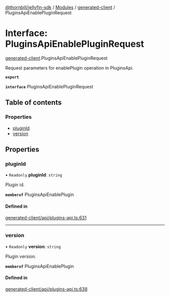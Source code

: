 [@thornbill/jellyfin-sdk](../README.md) / [Modules](../modules.md) / [generated-client](../modules/generated_client.md) / PluginsApiEnablePluginRequest

# Interface: PluginsApiEnablePluginRequest

[generated-client](../modules/generated_client.md).PluginsApiEnablePluginRequest

Request parameters for enablePlugin operation in PluginsApi.

**`export`**

**`interface`** PluginsApiEnablePluginRequest

## Table of contents

### Properties

- [pluginId](generated_client.PluginsApiEnablePluginRequest.md#pluginid)
- [version](generated_client.PluginsApiEnablePluginRequest.md#version)

## Properties

### pluginId

• `Readonly` **pluginId**: `string`

Plugin id.

**`memberof`** PluginsApiEnablePlugin

#### Defined in

[generated-client/api/plugins-api.ts:631](https://github.com/thornbill/jellyfin-sdk-typescript/blob/3ae780a/src/generated-client/api/plugins-api.ts#L631)

___

### version

• `Readonly` **version**: `string`

Plugin version.

**`memberof`** PluginsApiEnablePlugin

#### Defined in

[generated-client/api/plugins-api.ts:638](https://github.com/thornbill/jellyfin-sdk-typescript/blob/3ae780a/src/generated-client/api/plugins-api.ts#L638)
